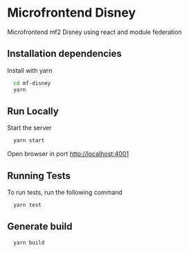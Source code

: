 
# Microfrontend Disney

Microfrontend mf2 Disney using react and module federation

## Installation dependencies

Install with yarn

```bash
  cd mf-disney
  yarn
```

## Run Locally

Start the server

```bash
  yarn start
```

Open browser in port <http://localhost:4001>

## Running Tests

To run tests, run the following command

```bash
  yarn test
```

## Generate build

```bash
  yarn build
```
